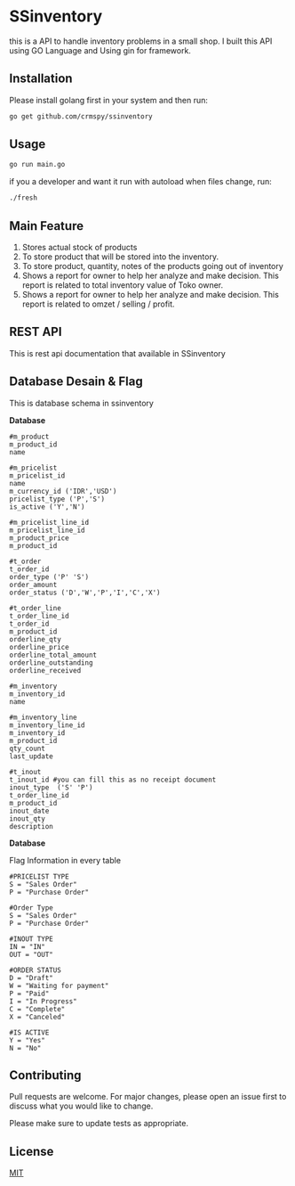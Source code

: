 # SSinventory

this is a API to handle inventory problems in a small shop.
I built this API using GO Language and Using gin for framework.

## Installation

Please install golang first in your system and then run:

```bash
go get github.com/crmspy/ssinventory
```

## Usage

```bash
go run main.go
```

if you a developer and want it run with autoload when files change, run:
```bash
./fresh
```

## Main Feature
1) Stores actual stock of products
2) To store product that will be stored into the inventory.
3) To store product, quantity, notes of the products going out of inventory
4) Shows a report for owner to help her analyze and make decision. This report is related to total inventory value of Toko owner.
5) Shows a report for owner to help her analyze and make decision. This report is related to omzet / selling / profit.

## REST API
This is rest api documentation that available in SSinventory



## Database Desain & Flag
This is database schema in ssinventory

**Database**
```
#m_product
m_product_id
name

#m_pricelist
m_pricelist_id
name
m_currency_id ('IDR','USD')
pricelist_type ('P','S')
is_active ('Y','N')

#m_pricelist_line_id
m_pricelist_line_id
m_product_price
m_product_id

#t_order
t_order_id
order_type ('P' 'S')
order_amount
order_status ('D','W','P','I','C','X')

#t_order_line
t_order_line_id
t_order_id
m_product_id
orderline_qty
orderline_price
orderline_total_amount
orderline_outstanding
orderline_received

#m_inventory
m_inventory_id
name

#m_inventory_line
m_inventory_line_id 
m_inventory_id
m_product_id
qty_count
last_update

#t_inout
t_inout_id #you can fill this as no receipt document
inout_type  ('S' 'P')
t_order_line_id
m_product_id
inout_date
inout_qty
description
```

**Database**

Flag Information in every table
```
#PRICELIST TYPE
S = "Sales Order"
P = "Purchase Order"

#Order Type
S = "Sales Order"
P = "Purchase Order"

#INOUT TYPE
IN = "IN"
OUT = "OUT"

#ORDER STATUS
D = "Draft"
W = "Waiting for payment"
P = "Paid"
I = "In Progress"
C = "Complete"
X = "Canceled"

#IS ACTIVE
Y = "Yes"
N = "No"
```
## Contributing
Pull requests are welcome. For major changes, please open an issue first to discuss what you would like to change.

Please make sure to update tests as appropriate.

## License
[MIT](https://choosealicense.com/licenses/mit/)
